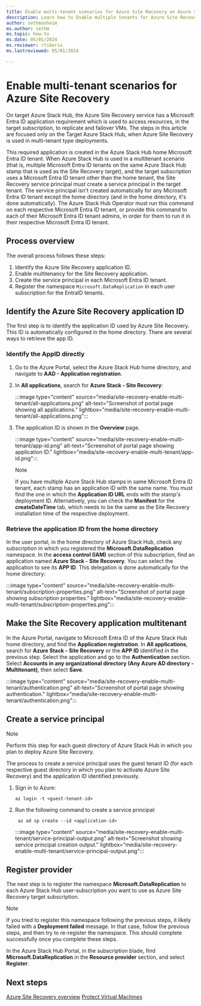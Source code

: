 ```yaml
---
title: Enable multi-tenant scenarios for Azure Site Recovery on Azure Stack Hub
description: Learn how to Enable multiple tenants for Azure Site Recovery on Azure Stack Hub.
author: sethmanheim
ms.author: sethm
ms.topic: how-to
ms.date: 05/01/2024
ms.reviewer: rtiberiu
ms.lastreviewed: 05/01/2024

---
```


# Enable multi-tenant scenarios for Azure Site Recovery

On target Azure Stack Hub, the Azure Site Recovery service has a Microsoft Entra ID application requirement which is used to access resources, in the target subscription, to replicate and failover VMs. The steps in this article are focused only on the Target Azure Stack Hub, when Azure Site Recovery is used in multi-tenant type deployments.

This required application is created in the Azure Stack Hub home Microsoft Entra ID tenant. When Azure Stack Hub is used in a multitenant scenario (that is, multiple Microsoft Entra ID tenants on the same Azure Stack Hub stamp that is used as the Site Recovery target), and the target subscription uses a Microsoft Entra ID tenant other than the home tenant, the Site Recovery service principal must create a service principal in the target tenant. The service principal isn't created automatically for any Microsoft Entra ID tenant except the home directory (and in the home directory, it's done automatically). The Azure Stack Hub Operator must run this command on each respective Microsoft Entra ID tenant, or provide this command to each of their Microsoft Entra ID tenant admins, in order for them to run it in their respective Microsoft Entra ID tenant.

## Process overview

The overall process follows these steps:

1. Identify the Azure Site Recovery application ID.
1. Enable multitenancy for the Site Recovery application.
1. Create the service principal in each Microsoft Entra ID tenant.
1. Register the namespace `Microsoft.DataReplication` in each user subscription for the EntraID tenants.

## Identify the Azure Site Recovery application ID

The first step is to identify the application ID used by Azure Site Recovery. This ID is automatically configured in the home directory. There are several ways to retrieve the app ID.

### Identify the AppID directly

1. Go to the Azure Portal, select the Azure Stack Hub home directory, and navigate to **AAD - Application registration**.
1. In **All applications**, search for **Azure Stack - Site Recovery**:

   :::image type="content" source="media/site-recovery-enable-multi-tenant/all-applications.png" alt-text="Screenshot of portal page showing all applications." lightbox="media/site-recovery-enable-multi-tenant/all-applications.png":::

1. The application ID is shown in the **Overview** page.

   :::image type="content" source="media/site-recovery-enable-multi-tenant/app-id.png" alt-text="Screenshot of portal page showing application ID." lightbox="media/site-recovery-enable-multi-tenant/app-id.png":::

   > [!NOTE]
   > If you have multiple Azure Stack Hub stamps in same Microsoft Entra ID tenant, each stamp has an application ID with the same name. You must find the one in which the **Application ID URL** ends with the stamp's deployment ID. Alternatively, you can check the **Manifest** for the **createDateTime** tab, which needs to be the same as the Site Recovery installation time of the respective deployment.

### Retrieve the application ID from the home directory

In the user portal, in the home directory of Azure Stack Hub, check any subscription in which you registered the **Microsoft.DataReplication** namespace. In the **access control (IAM)** section of this subscription, find an application named **Azure Stack - Site Recovery**. You can select the application to see its **APP ID**. This delegation is done automatically for the home directory:

:::image type="content" source="media/site-recovery-enable-multi-tenant/subscription-properties.png" alt-text="Screenshot of portal page showing subscription properties." lightbox="media/site-recovery-enable-multi-tenant/subscription-properties.png":::

## Make the Site Recovery application multitenant

In the Azure Portal, navigate to Microsoft Entra ID of the Azure Stack Hub home directory, and find the **Application registration**. In **All applications**, search for **Azure Stack - Site Recovery** or the **APP ID** identified in the previous step. Select the application and go to the **Authentication** section. Select **Accounts in any organizational directory (Any Azure AD directory - Multitenant)**, then select **Save**.

:::image type="content" source="media/site-recovery-enable-multi-tenant/authentication.png" alt-text="Screenshot of portal page showing authentication." lightbox="media/site-recovery-enable-multi-tenant/authentication.png":::

## Create a service principal

> [!NOTE]
> Perform this step for each guest directory of Azure Stack Hub in which you plan to deploy Azure Site Recovery.

The process to create a service principal uses the guest tenant ID (for each respective guest directory in which you plan to activate Azure Site Recovery) and the application ID identified previously.

1. Sign in to Azure:

    ```azurecli
    az login -t <guest-tenant-id> 
    ```

1. Run the following command to create a service principal:

   ```azurecli
    az ad sp create --id <application-id>
    ```

   :::image type="content" source="media/site-recovery-enable-multi-tenant/service-principal-output.png" alt-text="Screenshot showing service principal creation output." lightbox="media/site-recovery-enable-multi-tenant/service-principal-output.png":::

## Register provider

The next step is to register the namespace **Microsoft.DataReplication** to each Azure Stack Hub user-subscription you want to use as Azure Site Recovery target subscription.

> [!NOTE]
> If you tried to register this namespace following the previous steps, it likely failed with a **Deployment failed** message. In that case, follow the previous steps, and then try to re-register the namespace. This should complete successfully once you complete these steps.

In the Azure Stack Hub Portal, in the subscription blade, find **Microsoft.DataReplication** in the **Resource provider** section, and select **Register**.

## Next steps

[Azure Site Recovery overview](azure-site-recovery-overview.md)
[Protect Virtual Machines](https://learn.microsoft.com/azure-stack/operator/protect-virtual-machines)
